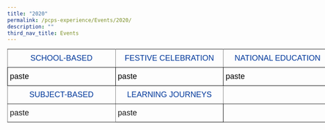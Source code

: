 ```yaml
---
title: "2020"
permalink: /pcps-experience/Events/2020/
description: ""
third_nav_title: Events
---
```

<style type="text/css">
.tg  {border-collapse:collapse;border-spacing:0;margin:0px auto;}
.tg td{border-color:black;border-style:solid;border-width:1px;font-family:Arial, sans-serif;font-size:14px;
  overflow:hidden;padding:10px 5px;word-break:normal;}
.tg th{border-color:black;border-style:solid;border-width:1px;font-family:Arial, sans-serif;font-size:14px;
  font-weight:normal;overflow:hidden;padding:10px 5px;word-break:normal;}
.tg .tg-wk4u{border-color:inherit;color:#00389b;font-size:18px;text-align:center;vertical-align:middle}
.tg .tg-3c46{border-color:#000000;color:#000000;font-size:18px;text-align:left;vertical-align:top}
.tg .tg-b94i{border-color:inherit;color:#00389B;font-size:18px;text-align:center;vertical-align:middle}
.tg .tg-fuxe{border-color:inherit;font-size:18px;text-align:left;vertical-align:top}
.tg .tg-nx8p{font-size:18px;text-align:left;vertical-align:top}
</style>
<table class="tg" style="undefined;table-layout: fixed; width: 748px">
<colgroup>
<col style="width: 249px">
<col style="width: 249px">
<col style="width: 250px">
</colgroup>
<tbody>
  <tr>
    <td class="tg-wk4u">SCHOOL-BASED</td>
    <td class="tg-wk4u">FESTIVE CELEBRATION</td>
    <td class="tg-wk4u">NATIONAL EDUCATION</td>
  </tr>
  <tr>
    <td class="tg-3c46">paste</td>
    <td class="tg-3c46">paste</td>
    <td class="tg-3c46">paste</td>
  </tr>
  <tr>
    <td class="tg-b94i">SUBJECT-BASED</td>
    <td class="tg-b94i">LEARNING JOURNEYS</td>
    <td class="tg-b94i"></td>
  </tr>
  <tr>
    <td class="tg-fuxe">paste</td>
    <td class="tg-nx8p">paste</td>
    <td class="tg-fuxe"></td>
  </tr>
</tbody>
</table>